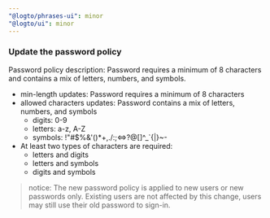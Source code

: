 ```yaml
---
"@logto/phrases-ui": minor
"@logto/ui": minor
---
```


### Update the password policy

Password policy description: Password requires a minimum of 8 characters and contains a mix of letters, numbers, and symbols.

- min-length updates: Password requires a minimum of 8 characters
- allowed characters updates: Password contains a mix of letters, numbers, and symbols
  - digits: 0-9
  - letters: a-z, A-Z
  - symbols: !"#$%&'()\*+,./:;<=>?@[\]^\_`{|}~-
- At least two types of characters are required:
  - letters and digits
  - letters and symbols
  - digits and symbols

> notice: The new password policy is applied to new users or new passwords only. Existing users are not affected by this change, users may still use their old password to sign-in.
